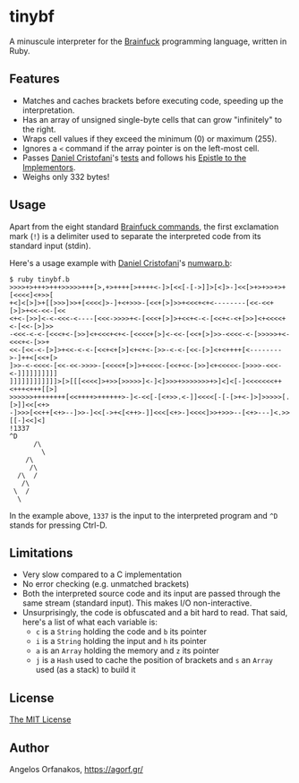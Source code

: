 # tinybf

A minuscule interpreter for the [Brainfuck][] programming language, written in
Ruby.

[Brainfuck]: http://en.wikipedia.org/wiki/Brainfuck

## Features

- Matches and caches brackets before executing code, speeding up the
  interpretation.
- Has an array of unsigned single-byte cells that can grow "infinitely" to the
  right.
- Wraps cell values if they exceed the minimum (0) or maximum (255).
- Ignores a `<` command if the array pointer is on the left-most cell.
- Passes [Daniel Cristofani][cristofd]'s [tests][] and follows his [Epistle to
  the Implementors][epistle].
- Weighs only 332 bytes!

[cristofd]: http://www.hevanet.com/cristofd/
[tests]: https://github.com/agorf/tinybf/tree/master/test
[epistle]: http://www.hevanet.com/cristofd/brainfuck/epistle.html

## Usage

Apart from the eight standard [Brainfuck commands][cmds], the first exclamation
mark (`!`) is a delimiter used to separate the interpreted code from its
standard input (stdin).

[cmds]: https://en.wikipedia.org/wiki/Brainfuck#Commands

Here's a usage example with [Daniel Cristofani][cristofd]'s [numwarp.b][]:

[numwarp.b]: https://github.com/agorf/tinybf/blob/master/test/numwarp.b

    $ ruby tinybf.b
    >>>>+>+++>+++>>>>>+++[>,+>++++[>++++<-]>[<<[-[->]]>[<]>-]<<[>+>+>>+>+[<<<<]<+>>[
    +<]<[>]>+[[>>>]>>+[<<<<]>-]+<+>>>-[<<+[>]>>+<<<+<+<--------[<<-<<+[>]>+<<-<<-[<<
    <+<-[>>]<-<-<<<-<----[<<<->>>>+<-[<<<+[>]>+<<+<-<-[<<+<-<+[>>]<+<<<<+<-[<<-[>]>>
    -<<<-<-<-[<<<+<-[>>]<+<<<+<+<-[<<<<+[>]<-<<-[<<+[>]>>-<<<<-<-[>>>>>+<-<<<+<-[>>+
    <<-[<<-<-[>]>+<<-<-<-[<<+<+[>]<+<+<-[>>-<-<-[<<-[>]<+<++++[<-------->-]++<[<<+[>
    ]>>-<-<<<<-[<<-<<->>>>-[<<<<+[>]>+<<<<-[<<+<<-[>>]<+<<<<<-[>>>>-<<<-<-]]]]]]]]]]
    ]]]]]]]]]]]]>[>[[[<<<<]>+>>[>>>>>]<-]<]>>>+>>>>>>>+>]<]<[-]<<<<<<<++<+++<+++[[>]
    >>>>>>++++++++[<<++++>++++++>-]<-<<[-[<+>>.<-]]<<<<[-[-[>+<-]>]>>>>>[.[>]]<<[<+>
    -]>>>[<<++[<+>--]>>-]<<[->+<[<++>-]]<<<[<+>-]<<<<]>>+>>>--[<+>---]<.>>[[-]<<]<]
    !1337
    ^D
          /\
            \
        /\
         /\
      /\  /
       /\
     \  /
      \

In the example above, `1337` is the input to the interpreted program and `^D`
stands for pressing Ctrl-D.

## Limitations

- Very slow compared to a C implementation
- No error checking (e.g. unmatched brackets)
- Both the interpreted source code and its input are passed through the same
  stream (standard input). This makes I/O non-interactive.
- Unsurprisingly, the code is obfuscated and a bit hard to read. That said,
  here's a list of what each variable is:
  - `c` is a `String` holding the code and `b` its pointer
  - `i` is a `String` holding the input and `h` its pointer
  - `a` is an `Array` holding the memory and `z` its pointer
  - `j` is a `Hash` used to cache the position of brackets and `s` an `Array`
    used (as a stack) to build it

## License ##

[The MIT License](https://github.com/agorf/tinybf/blob/master/LICENSE.txt)

## Author ##

Angelos Orfanakos, <https://agorf.gr/>
